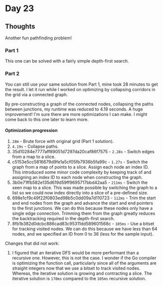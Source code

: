 # Day 23

## Thoughts

Another fun pathfinding problem!

### Part 1

This one can be solved with a fairly simple depth-first search.

### Part 2

You can still use your same solution from Part 1, mine took 28 minutes to get the result. I let it run while I worked on optimizing by collapsing corridors in the grid via a connected graph.

By pre-constructing a graph of the connected nodes, collapsing the paths between junctions, my runtime was reduced to 4.19 seconds. A huge improvement! I'm sure there are more optimizations I can make. I might come back to this one later to learn more.

#### Optimization progression

1. `28m` - Brute force with original grid (Part 1 solution).
2. `4.19s` - Collapse paths.
3. 35d10284e7777aff89051d7297da20caf86f7575 - `2.28s` - Switch edges from a map to a slice. 
4. c5153e5cc5816679d9fe1a5cf05fb7936b5fa99c - `1.27s` - Switch the graph from a map of points to a slice. Assign each node an index ID. This introduced some minor code complexity by keeping track of and assigning an index ID to each node when constructing the graph.
5. 3b0e71ffb582e135d619d59ff9695717bbd42aa5 - `211ms` - Switch the seen map to a slice. This was made possible by switching the graph to a list so we could now index directly into a slice of a pre-defined size.
6. 698e1cf9c49f22f0803ed98b5c0dd09a7d110723 - `112ms` - Trim the start and end nodes from the graph and advance the start and end pointers to the first junctions. We can do this because these nodes only have a single edge connection. Trimming them from the graph greatly reduces the backtracking required in the depth-first search.
7. 8fb1b382d0dcbc886cad83c95311dd589601568c - `105ms` - Use a bitset for tracking visited nodes. We can do this because we have less than 64 nodes, and we specified an ID from 0 to 36 (less for the sample input).

Changes that did not work:

1. I figured that an iterative DFS would be more performant than a recursive one. However, this is not the case. I wonder if the Go compiler is optimizing the function call, particularly since all of the arguments are straight integers now that we use a bitset to track visited nodes. Whereas, the iterative solution is growing and contracting a slice. The iterative solution is `170ms` compared to the `105ms` recursive solution.
